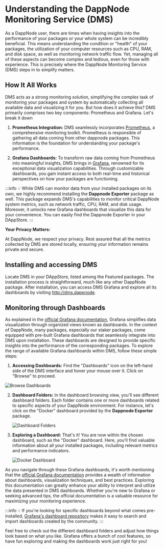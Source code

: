 # Understanding the DappNode Monitoring Service (DMS)

As a DappNode user, there are times when having insights into the performance of your packages or your whole system can be incredibly beneficial. This means understanding the condition or "health" of your packages, the utilization of your computer resources such as CPU, RAM, and disk space, as well as monitoring network traffic flow. Yet, managing all of these aspects can become complex and tedious, even for those with experience. This is precisely where the DappNode Monitoring Service (DMS) steps in to simplify matters.

## How It All Works

DMS acts as a strong monitoring solution, simplifying the complex task of monitoring your packages and system by automatically collecting all available data and visualizing it for you. But how does it achieve this? DMS primarily comprises two key components: Prometheus and Grafana. Let's break it down

1. **Prometheus Integration:** DMS seamlessly incorporates [Prometheus](https://prometheus.io/), a comprehensive monitoring toolkit. Prometheus is responsible of  gathering all data coming from other dappnode packages. This information is the foundation for understanding your package's performance.

2. **Grafana Dashboards:** To transform raw data coming from Prometheus into meaningful insights, DMS brings in [Grafana](https://grafana.com/), renowned for its exceptional data visualization capabilities. Through customizable dashboards, you gain instant access to both real-time and historical perspectives on how your packages are functioning. 

:::info
💡 While DMS can monitor data from your installed packages on its own, we highly recommend installing the **Dappnode Exporter** package as well. This package expands DMS's capabilities to monitor critical DappNode system metrics, such as network traffic, CPU, RAM, and disk usage. Moreover, it unlocks new Grafana dashboards that visualize this data for your convenience. You can easily find the Dappnode Exporter in your DAppStore.
:::

**Your Privacy Matters:**

At DappNode, we respect your privacy. Rest assured that all the metrics collected by DMS are stored locally, ensuring your information remains private and secure.

## Installing and accessing DMS

Locate DMS in your DAppStore, listed among the Featured packages. The installation process is straightforward, much like any other DappNode package. After installation, you can access DMS Grafana and explore all its dashboards by visiting http://dms.dappnode.

## Monitoring through Dashboards

As explained in the [official Grafana documentation](https://grafana.com/docs/grafana/latest/dashboards/), Grafana simplifies data visualization through organized views known as dashboards. In the context of DappNode, many packages, especially our staker packages, come equipped with pre-built Grafana dashboards that seamlessly integrate into DMS upon installation. These dashboards are designed to provide specific insights into the performance of the corresponding packages. To explore the range of available Grafana dashboards within DMS, follow these simple steps:


1. **Accessing Dashboards:** Find the "Dashboards" icon on the left-hand side of the DMS interface and hover your mouse over it. Click on "Browse" to proceed.
<div style={{textAlign: 'center'}}>

   ![Browse Dashboards](/img/dms-browse-dashboards.png)
</div>

2. **Dashboard Folders:** In the dashboard browsing view, you'll see different dashboard folders. Each folder contains one or more dashboards related to specific aspects of your DappNode environment. For instance, let's click on the "Docker" dashboard provided by the **Dappnode Exporter** package.

   ![Dashboard Folders](/img/dms-dashboards-page.png)

3. **Exploring a Dashboard:** That's it! You are now within the chosen dashboard, such as the "Docker" dashboard. Here, you'll find valuable information about all your installed packages, including relevant metrics and performance indicators.

   ![Docker Dashboard](/img/dms-docker-dashboard.png)

As you navigate through these Grafana dashboards, it's worth mentioning that the [official Grafana documentation](https://grafana.com/docs/grafana/latest/) provides a wealth of information about dashboards, visualization techniques, and best practices. Exploring this documentation can greatly enhance your ability to interpret and utilize the data presented in DMS dashboards. Whether you're new to Grafana or seeking advanced tips, the official documentation is a valuable resource for maximizing your monitoring experience.

:::info
💡 If you're looking for specific dashboards beyond what comes pre-installed, [Grafana's dashboard repository](https://grafana.com/grafana/dashboards/) makes it easy to search and import dashboards created by the community.
:::

Feel free to check out the different dashboard folders and adjust how things look based on what you like. Grafana offers a bunch of cool features, so have fun exploring and making the dashboards work just right for you!

